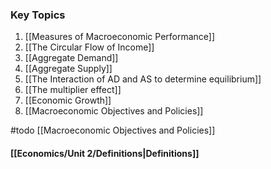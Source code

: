 ### Key Topics
1. [[Measures of Macroeconomic Performance]]
2. [[The Circular Flow of Income]]
3. [[Aggregate Demand]]
4. [[Aggregate Supply]]
5. [[The Interaction of AD and AS to determine equilibrium]]
6. [[The multiplier effect]]
7. [[Economic Growth]]
8. [[Macroeconomic Objectives and Policies]]

#todo [[Macroeconomic Objectives and Policies]]

#### [[Economics/Unit 2/Definitions|Definitions]]